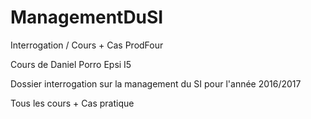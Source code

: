 # ManagementDuSI
Interrogation / Cours + Cas ProdFour

Cours de Daniel Porro Epsi I5

Dossier interrogation sur la management du SI pour l'année 2016/2017

Tous les cours + Cas pratique

